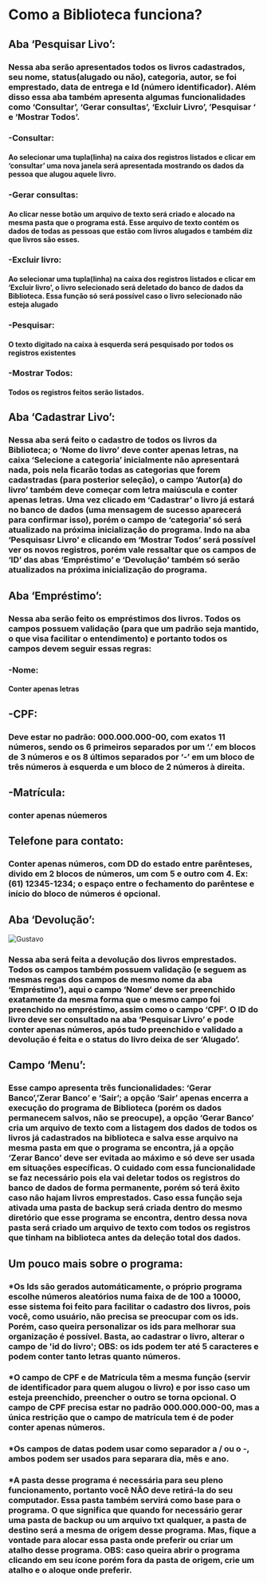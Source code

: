 # Como a Biblioteca funciona?
## Aba ‘Pesquisar Livo’:
### Nessa aba serão apresentados todos os livros cadastrados, seu nome, status(alugado ou não), categoria, autor, se foi emprestado, data de entrega e Id (número identificador). Além disso essa aba também apresenta algumas funcionalidades como ‘Consultar’, ‘Gerar consultas’, ‘Excluir Livro’, ’Pesquisar	‘ e ‘Mostrar Todos’.

### -Consultar:
#### Ao selecionar uma tupla(linha) na caixa dos registros listados e clicar em ‘consultar’ uma nova janela será apresentada mostrando os dados da pessoa que alugou aquele livro.

### -Gerar consultas:
#### Ao clicar nesse botão um arquivo de texto será criado e alocado na mesma pasta que o programa está. Esse arquivo de texto contém os dados de todas as pessoas que estão com livros alugados e também diz que livros são esses.

### -Excluir livro:
#### Ao selecionar uma tupla(linha) na caixa dos registros listados e clicar em ‘Excluir livro’, o livro selecionado será deletado do banco de dados da Biblioteca. Essa função só será possível caso o livro selecionado não esteja alugado

### -Pesquisar:
#### O texto digitado na caixa à esquerda será pesquisado por todos os registros existentes

### -Mostrar Todos:
#### Todos os registros feitos serão listados.

## Aba ‘Cadastrar Livo’:
### Nessa aba será feito o cadastro de todos os livros da Biblioteca; o ‘Nome do livro’ deve conter apenas letras, na caixa ‘Selecione a categoria’ inicialmente não apresentará nada, pois nela ficarão todas as categorias que forem cadastradas (para posterior seleção), o campo ‘Autor(a) do livro’ também deve começar com letra maiúscula e conter apenas letras. Uma vez clicado em ‘Cadastrar’ o livro já estará no banco de dados (uma mensagem de sucesso aparecerá para confirmar isso), porém o campo de ‘categoria’ só será atualizado na próxima inicialização do programa. Indo na aba ‘Pesquisasr Livro’ e clicando em ‘Mostrar Todos’ será possível ver os novos registros, porém vale ressaltar que os campos de ‘ID’ das abas ‘Empréstimo’ e ‘Devolução’ também só serão atualizados na próxima inicialização do programa. 

## Aba ‘Empréstimo’:
### Nessa aba serão feito os empréstimos dos livros. Todos os campos possuem validação (para que um padrão seja mantido, o que visa facilitar o entendimento) e portanto todos os campos devem seguir essas regras:

### -Nome:
#### Conter apenas letras
	
 ## -CPF:
### Deve estar no padrão: 000.000.000-00, com exatos 11 números, sendo os 6 primeiros separados por um ‘.’ em blocos de 3 números e os 8 últimos separados por ‘-’ em um bloco de três números à esquerda e um bloco de 2 números à direita.
	
 ## -Matrícula:
### conter apenas núemeros
	
## Telefone para contato:
### Conter apenas números, com DD do estado entre parênteses, divido em 2 blocos de números, um com 5 e outro com 4. Ex:(61) 12345-1234; o espaço entre o fechamento do parêntese e início do bloco de números é opcional.

## Aba ‘Devolução’:
![Gustavo](https://github.com/Gustavo-erades/Biblioteca/assets/108373134/1d147125-2a28-4c4e-a823-453fc315a34f)

### Nessa aba será feita a devolução dos livros emprestados. Todos os campos também possuem validação (e seguem as mesmas regas dos campos de mesmo nome da aba ‘Empréstimo’), aqui o campo ‘Nome’ deve ser preenchido exatamente da mesma forma que o mesmo campo foi preenchido no empréstimo, assim como o campo ‘CPF’. O ID do livro deve ser consultado na aba ‘Pesquisar Livro’ e pode conter apenas números, após tudo preenchido e validado a devolução é feita e o status do livro deixa de ser ‘Alugado’.

## Campo ‘Menu’:
### Esse campo apresenta três funcionalidades: ‘Gerar Banco’,’Zerar Banco’ e ‘Sair’; a opção ‘Sair’ apenas encerra a execução do programa de Biblioteca (porém os dados permanecem salvos, não se preocupe), a opção ‘Gerar Banco’ cria um arquivo de texto com a listagem dos dados de todos os livros já cadastrados na biblioteca e salva esse arquivo na mesma pasta em que o programa se encontra, já a opção ‘Zerar Banco’ deve ser evitada ao máximo e só deve ser usada em situações específicas. O cuidado com essa funcionalidade se faz necessário pois ela vai deletar todos os registros do banco de dados de forma permanente, porém só terá êxito caso não hajam livros emprestados. Caso essa função seja ativada uma pasta de backup será criada dentro do mesmo diretório que esse programa se encontra, dentro dessa nova pasta será criado um arquivo de texto com todos os registros que tinham na biblioteca antes da deleção total dos dados.

## Um pouco mais sobre o programa:
### *Os Ids são gerados automáticamente, o próprio programa escolhe números aleatórios numa faixa de de 100 a 10000, esse sistema foi feito para facilitar o cadastro dos livros, pois você, como usuário, não precisa se preocupar com os ids. Porém, caso queira personalizar os ids para melhorar sua organização é possível. Basta, ao cadastrar o livro, alterar o campo de 'id do livro'; OBS: os ids podem ter até 5 caracteres e podem conter tanto letras quanto números.

### *O campo de CPF e de Matrícula têm a mesma função (servir de identificador para quem alugou o livro) e por isso caso um esteja preenchido, preencher o outro se torna opcional. O campo de CPF precisa estar no padrão 000.000.000-00, mas a única restrição que o campo de matrícula tem é de poder conter apenas números.

### *Os campos de datas podem usar como separador a / ou o -, ambos podem ser usados para separara dia, mês e ano.

### *A pasta desse programa é necessária para seu pleno funcionamento, portanto você NÃO deve retirá-la do seu computador. Essa pasta também servirá como base para o programa. O que significa que quando for necessário gerar uma pasta de backup ou um arquivo txt qualquer, a pasta de destino será a mesma de origem desse programa. Mas, fique a vontade para alocar essa pasta onde preferir ou criar um atalho desse programa. OBS: caso queira abrir o programa clicando em seu ícone porém fora da pasta de origem, crie um atalho e o aloque onde preferir. 

